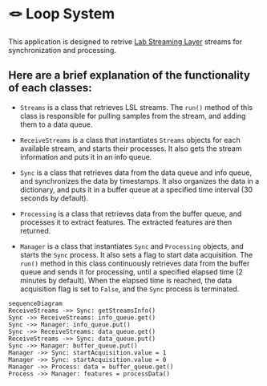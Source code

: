 # 🪢 Loop System

This application is designed to retrive [Lab Streaming Layer](https://github.com/sccn/labstreaminglayer) streams for synchronization and processing.

## Here are a brief explanation of the functionality of each classes:

- `Streams` is a class that retrieves LSL streams. The `run()` method of this class is responsible for pulling samples from the stream, and adding them to a data queue.

- `ReceiveStreams` is a class that instantiates `Streams` objects for each available stream, and starts their processes. It also gets the stream information and puts it in an info queue.

- `Sync` is a class that retrieves data from the data queue and info queue, and synchronizes the data by timestamps. It also organizes the data in a dictionary, and puts it in a buffer queue at a specified time interval (30 seconds by default).

- `Processing` is a class that retrieves data from the buffer queue, and processes it to extract features. The extracted features are then returned.

- `Manager` is a class that instantiates `Sync` and `Processing` objects, and starts the `Sync` process. It also sets a flag to start data acquisition. The `run()` method in this class continuously retrieves data from the buffer queue and sends it for processing, until a specified elapsed time (2 minutes by default). When the elapsed time is reached, the data acquisition flag is set to `False`, and the `Sync` process is terminated.

```mermaid
sequenceDiagram
ReceiveStreams ->> Sync: getStreamsInfo()
Sync ->> ReceiveStreams: info_queue.get()
Sync ->> Manager: info_queue.put()
Sync ->> ReceiveStreams: data_queue.get()
ReceiveStreams ->> Sync: data_queue.put()
Sync ->> Manager: buffer_queue.put()
Manager ->> Sync: startAcquisition.value = 1
Manager ->> Sync: startAcquisition.value = 0
Manager ->> Process: data = buffer_queue.get()
Process ->> Manager: features = processData()
```
